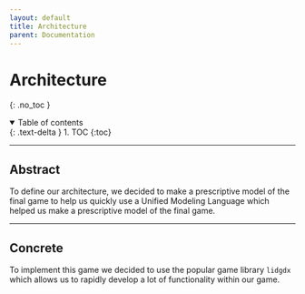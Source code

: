 ```yaml
---
layout: default
title: Architecture
parent: Documentation
---
```


# Architecture
{: .no_toc }

<details open markdown="block">
  <summary>
    Table of contents
  </summary>
  {: .text-delta }
1. TOC
{:toc}
</details>

---

## Abstract

To define our architecture, we decided to make a prescriptive model of the final game to help us quickly use a Unified Modeling Language which helped us make a prescriptive model of the final game. 

---

## Concrete

To implement this game we decided to use the popular game library `lidgdx` which allows us to rapidly develop a lot of functionality within our game.
